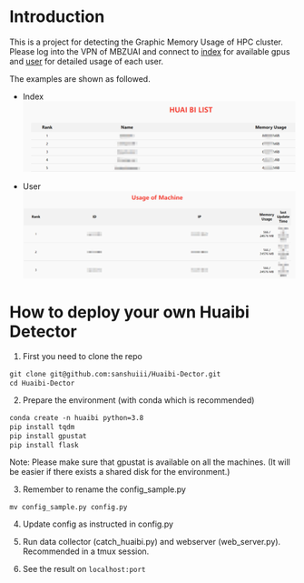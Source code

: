 # Introduction

This is a project for detecting the Graphic Memory Usage of HPC cluster. Please log into the VPN of MBZUAI and connect to [index](http://10.127.30.11:12600/) for available gpus and [user](http://10.127.30.11:12600/user) for detailed usage of each user.

The examples are shown as followed.

- Index
![index](readme_resource/index.png)

- User
![user](readme_resource/user.png)

# How to deploy your own Huaibi Detector

1. First you need to clone the repo
```
git clone git@github.com:sanshuiii/Huaibi-Dector.git
cd Huaibi-Dector
```

2. Prepare the environment (with conda which is recommended)
```
conda create -n huaibi python=3.8
pip install tqdm
pip install gpustat
pip install flask
```

Note: Please make sure that gpustat is available on all the machines. (It will be easier if there exists a shared disk for the environment.)

3. Remember to rename the config_sample.py
```
mv config_sample.py config.py
```

4. Update config as instructed in config.py

5. Run data collector (catch_huaibi.py) and webserver (web_server.py). Recommended in a tmux session.

6. See the result on ```localhost:port```